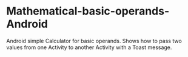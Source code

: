 # Mathematical-basic-operands-Android
Android simple Calculator for basic operands.
Shows how to pass two values from one Activity to another Activity with a Toast message.
